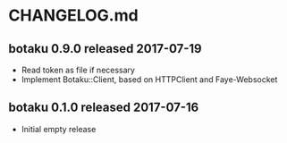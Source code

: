 
# CHANGELOG.md


## botaku 0.9.0  released 2017-07-19

- Read token as file if necessary
- Implement Botaku::Client, based on HTTPClient and Faye-Websocket


## botaku 0.1.0  released 2017-07-16

- Initial empty release

